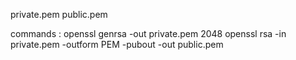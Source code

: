 private.pem public.pem

commands : openssl genrsa -out private.pem 2048 openssl rsa -in private.pem -outform PEM -pubout -out public.pem